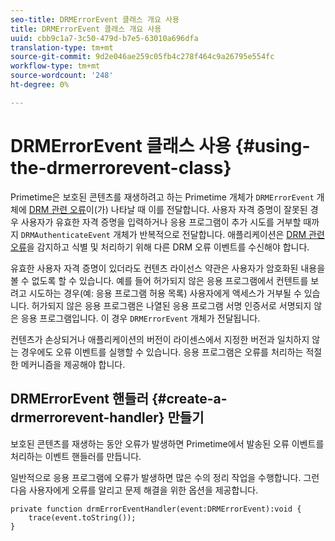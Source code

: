 ```yaml
---
seo-title: DRMErrorEvent 클래스 개요 사용
title: DRMErrorEvent 클래스 개요 사용
uuid: cbb9c1a7-3c50-479d-b7e5-63010a696dfa
translation-type: tm+mt
source-git-commit: 9d2e046ae259c05fb4c278f464c9a26795e554fc
workflow-type: tm+mt
source-wordcount: '248'
ht-degree: 0%

---
```



# DRMErrorEvent 클래스 사용 {#using-the-drmerrorevent-class}

Primetime은 보호된 콘텐츠를 재생하려고 하는 Primetime 개체가 `DRMErrorEvent` 개체에 [DRM 관련 오류](https://help.adobe.com/en_US/primetime/drm/index.html#reference-DRM_Client_Error_Messages)이(가) 나타날 때 이를 전달합니다. 사용자 자격 증명이 잘못된 경우 사용자가 유효한 자격 증명을 입력하거나 응용 프로그램이 추가 시도를 거부할 때까지 `DRMAuthenticateEvent` 개체가 반복적으로 전달합니다. 애플리케이션은 [DRM 관련 오류](https://help.adobe.com/en_US/primetime/drm/index.html#reference-DRM_Client_Error_Messages)을 감지하고 식별 및 처리하기 위해 다른 DRM 오류 이벤트를 수신해야 합니다.

유효한 사용자 자격 증명이 있더라도 컨텐츠 라이선스 약관은 사용자가 암호화된 내용을 볼 수 없도록 할 수 있습니다. 예를 들어 허가되지 않은 응용 프로그램에서 컨텐트를 보려고 시도하는 경우(예: 응용 프로그램 허용 목록) 사용자에게 액세스가 거부될 수 있습니다. 허가되지 않은 응용 프로그램은 나열된 응용 프로그램 서명 인증서로 서명되지 않은 응용 프로그램입니다. 이 경우 `DRMErrorEvent` 개체가 전달됩니다.

컨텐츠가 손상되거나 애플리케이션의 버전이 라이센스에서 지정한 버전과 일치하지 않는 경우에도 오류 이벤트를 실행할 수 있습니다. 응용 프로그램은 오류를 처리하는 적절한 메커니즘을 제공해야 합니다.

## DRMErrorEvent 핸들러 {#create-a-drmerrorevent-handler} 만들기

보호된 콘텐츠를 재생하는 동안 오류가 발생하면 Primetime에서 발송된 오류 이벤트를 처리하는 이벤트 핸들러를 만듭니다.

일반적으로 응용 프로그램에 오류가 발생하면 많은 수의 정리 작업을 수행합니다. 그런 다음 사용자에게 오류를 알리고 문제 해결을 위한 옵션을 제공합니다.

```
private function drmErrorEventHandler(event:DRMErrorEvent):void {  
    trace(event.toString());  
} 
```
